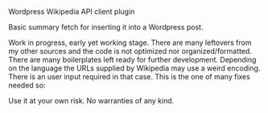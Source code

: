 Wordpress Wikipedia API client plugin

Basic summary fetch for inserting it into a Wordpress post.

Work in progress, early yet working stage. There are many leftovers from my other sources and the code is not optimized nor organized/formatted.
There are many boilerplates left ready for further development. 
Depending on the language the URLs supplied by Wikipedia may use a weird encoding.
There is an user input required in that case. This is the one of many fixes needed so: 

Use it at your own risk. No warranties of any kind.

